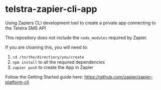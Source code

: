 # telstra-zapier-cli-app
Using Zapiers CLI development tool to create a private app connecting to the Telstra SMS API

This repository does not include the `node_modules` required by Zapier.

If you are cloaning this, you will need to:
1. `cd /to/the/directiory/you/create`
2. `npm install` to all the required dependencies
3. `zapier push` to create the App in Zapier

Follow the Getting Started guide here:
https://github.com/zapier/zapier-platform-cli
